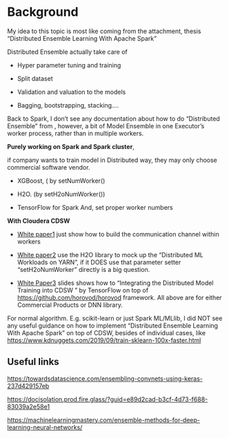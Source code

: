 # Background

My idea to this topic is most like coming from the attachment, thesis “Distributed Ensemble Learning With Apache Spark”
 
Distributed Ensemble actually take care of

- Hyper parameter tuning and training

- Split dataset

- Validation and valuation to the models

- Bagging, bootstrapping, stacking….

 
Back to Spark, I don’t see any documentation about how to do “Distributed Ensemble” from , however, a bit of Model Ensemble in one Executor’s worker process, rather than in multiple workers.

__Purely working on Spark and Spark cluster__,

if company wants to train model in Distributed way, they may only choose commercial software vendor.

- XGBoost, ( by setNumWorker()

- H2O.        (by setH2oNumWorker())

- TensorFlow for Spark
      And, set proper worker numbers
	  
__With Cloudera CDSW__

- [White paper1](https://docs.cloudera.com/documentation/data-science-workbench/1-6-x/topics/cdsw_parallel_computing.html)
  just show how to build the communication channel within workers

- [White paper2](https://docs.cloudera.com/documentation/data-science-workbench/1-6-x/topics/cdsw_distributed_ml.html)
  use the H2O library to mock up the “Distributed ML Workloads on YARN”, if it DOES use that parameter setter “setH2oNumWorker” directly is a big question.
- [White Paper3](https://www.google.com/url?sa=t&rct=j&q=&esrc=s&source=web&cd=9&cad=rja&uact=8&ved=2ahUKEwiplZy-_azmAhX1IbcAHVtiCUoQFjAIegQIARAB&url=https%3A%2F%2Fwww.slideshare.net%2FHadoop_Summit%2Fparalleldistributed-deep-learning-and-cdsw&usg=AOvVaw0i9a3Pg3IHhPFzOfePzLj0)
  slides shows how to “Integrating the Distributed Model Training into CDSW ” by TensorFlow on top of https://github.com/horovod/horovod framework.
       All above are for either Commercial Products or DNN library.

For normal algorithm. E.g. scikit-learn or just Spark ML/MLlib, I did NOT see any useful guidance on how to implement “Distributed Ensemble Learning With Apache Spark” on top of CDSW,
besides of individual cases, like https://www.kdnuggets.com/2019/09/train-sklearn-100x-faster.html

## Useful links

https://towardsdatascience.com/ensembling-convnets-using-keras-237d429157eb

https://docisolation.prod.fire.glass/?guid=e89d2cad-b3cf-4d73-f688-83039a2e58e1

https://machinelearningmastery.com/ensemble-methods-for-deep-learning-neural-networks/

